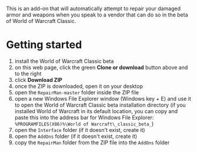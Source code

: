 This is an add-on that will automatically attempt to repair your damaged armor and weapons when you speak to a vendor that can do so in the beta of World of Warcraft Classic.

# Getting started
1. install the World of Warcraft Classic beta
2. on this web page, click the green **Clone or download** button above and to the right
3. click **Download ZIP**
4. once the ZIP is downloaded, open it on your desktop
5. open the `RepairMan-master` folder inside the ZIP file
6. open a new Windows File Explorer window (Windows key + E) and use it to open the World of Warcraft Classic beta installation directory (if you installed World of Warcraft in its default location, you can copy and paste this into the address bar for Windows File Explorer: `%PROGRAMFILES(X86)%\World of Warcraft\_classic_beta_`)
7. open the `Interface` folder (if it doesn't exist, create it)
8. open the `AddOns` folder (if it doesn't exist, create it)
9. copy the `RepairMan` folder from the ZIP file into the `AddOns` folder